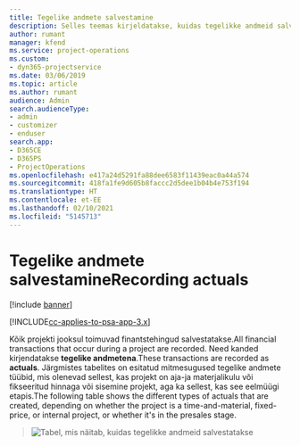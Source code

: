 ```yaml
---
title: Tegelike andmete salvestamine
description: Selles teemas kirjeldatakse, kuidas tegelikke andmeid salvestatakse.
author: rumant
manager: kfend
ms.service: project-operations
ms.custom:
- dyn365-projectservice
ms.date: 03/06/2019
ms.topic: article
ms.author: rumant
audience: Admin
search.audienceType:
- admin
- customizer
- enduser
search.app:
- D365CE
- D365PS
- ProjectOperations
ms.openlocfilehash: e417a24d5291fa88dee6583f11439eac0a44a574
ms.sourcegitcommit: 418fa1fe9d605b8faccc2d5dee1b04b4e753f194
ms.translationtype: HT
ms.contentlocale: et-EE
ms.lasthandoff: 02/10/2021
ms.locfileid: "5145713"
---
```

# <a name="recording-actuals"></a><span data-ttu-id="1f30d-103">Tegelike andmete salvestamine</span><span class="sxs-lookup"><span data-stu-id="1f30d-103">Recording actuals</span></span> 

[!include [banner](../includes/psa-now-project-operations.md)]

[!INCLUDE[cc-applies-to-psa-app-3.x](../includes/cc-applies-to-psa-app-3x.md)]

<span data-ttu-id="1f30d-104">Kõik projekti jooksul toimuvad finantstehingud salvestatakse.</span><span class="sxs-lookup"><span data-stu-id="1f30d-104">All financial transactions that occur during a project are recorded.</span></span> <span data-ttu-id="1f30d-105">Need kanded kirjendatakse **tegelike andmetena**.</span><span class="sxs-lookup"><span data-stu-id="1f30d-105">These transactions are recorded as **actuals**.</span></span> <span data-ttu-id="1f30d-106">Järgmistes tabelites on esitatud mitmesugused tegelike andmete tüübid, mis olenevad sellest, kas projekt on aja-ja materjalikulu või fikseeritud hinnaga või sisemine projekt, aga ka sellest, kas see eelmüügi etapis.</span><span class="sxs-lookup"><span data-stu-id="1f30d-106">The following table shows the different types of actuals that are created, depending on whether the project is a time-and-material, fixed-price, or internal project, or whether it's in the presales stage.</span></span>

> ![Tabel, mis näitab, kuidas tegelikke andmeid salvestatakse](media/advanced-table2.png)
